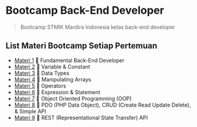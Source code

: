 #  Bootcamp Back-End Developer

>  Bootcamp STMIK Mardira Indonesia kelas back-end developer

## List Materi Bootcamp Setiap Pertemuan

* [Materi 1](https://github.com/Bootcamp-STMIK-Mardira-Indonesia/backend-development/blob/master/materi-1/Day%201%20-%20Back-End%20Development.pdf) :pushpin: Fundamental Back-End Developer 
* [Materi 2](https://github.com/Bootcamp-STMIK-Mardira-Indonesia/backend-development/blob/master/materi-2/Day%202%20-%20Back-End%20Development.pdf) :pushpin: Variable & Constant 
* [Materi 3](https://github.com/Bootcamp-STMIK-Mardira-Indonesia/backend-development/blob/master/materi-3/Day%203%20-%20Back-End%20Development.pdf) :pushpin: Data Types 
* [Materi 4](https://github.com/Bootcamp-STMIK-Mardira-Indonesia/backend-development/blob/master/materi-4/Day%204%20Back-End%20Development.pdf) :pushpin: Manipulating Arrays 
* [Materi 5](https://github.com/Bootcamp-STMIK-Mardira-Indonesia/backend-development/blob/master/materi-5/Day%205%20Back-End%20Development.pdf) :pushpin: Operators
* [Materi 6](https://github.com/Bootcamp-STMIK-Mardira-Indonesia/backend-development/blob/master/materi-6/Day%206%20-%20Back-End%20Development.pdf) :pushpin: Expression & Statement
* [Materi 7](https://github.com/Bootcamp-STMIK-Mardira-Indonesia/backend-development/tree/master/materi-7) :pushpin: Object Oriented Programming (OOP)
* [Materi 8](https://github.com/Bootcamp-STMIK-Mardira-Indonesia/backend-development/blob/master/materi-8/Day%208%20-%20Back-End%20Development.pdf) :pushpin: PDO (PHP Data Object), CRUD (Create Read Update Delete), & Simple API
* [Materi 9](https://github.com/Bootcamp-STMIK-Mardira-Indonesia/backend-development/blob/master/materi-9/Day%209%20-%20Back-End%20Development.pdf) :pushpin: REST (Representational State Transfer) API 

